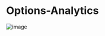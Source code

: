 # Options-Analytics

![image](https://github.com/user-attachments/assets/f114e657-2cb7-4410-9b36-b2235b5abe5b)


